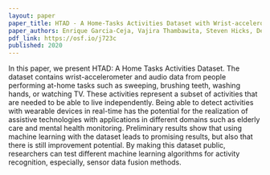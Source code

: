 ```yaml
---
layout: paper
paper_title: HTAD - A Home-Tasks Activities Dataset with Wrist-accelerometer and Audio Features
paper_authors: Enrique Garcia-Ceja, Vajira Thambawita, Steven Hicks, Debesh Jha, Petter Jakobsen, Hugo L Hammer, Pål Halvorsen, Michael Riegler
pdf_link: https://osf.io/j723c
published: 2020
---
```

In this paper, we present HTAD: A Home Tasks Activities Dataset. The dataset contains wrist-accelerometer and audio data from people performing at-home tasks such as sweeping, brushing teeth, washing hands, or watching TV. These activities represent a subset of activities that are needed to be able to live independently. Being able to detect activities with wearable devices in real-time has the potential for the realization of assistive technologies with applications in different domains such as elderly care and mental health monitoring. Preliminary results show that using machine learning with the dataset leads to promising results, but also that there is still improvement potential. By making this dataset public, researchers can test different machine learning algorithms for activity recognition, especially, sensor data fusion methods.
